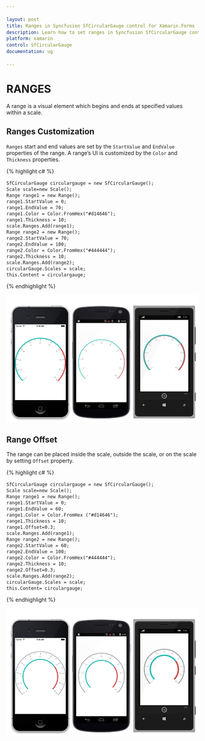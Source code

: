 ```yaml
---

layout: post
title: Ranges in Syncfusion SfCircularGauge control for Xamarin.Forms
description: Learn how to set ranges in Syncfusion SfCircularGauge control
platform: xamarin
control: SfCircularGauge
documentation: ug

---
```


# RANGES

A range is a visual element which begins and ends at specified values within a scale.

## Ranges Customization

`Ranges` start and end values are set by the `StartValue` and `EndValue` properties of the range. A range’s UI is customized by the `Color` and `Thickness` properties.

{% highlight c# %}

    SfCircularGauge circulargauge = new SfCircularGauge();
    Scale scale=new Scale();
    Range range1 = new Range();
    range1.StartValue = 0; 
    range1.EndValue = 70;
    range1.Color = Color.FromHex("#d14646");
    range1.Thickness = 10;
    scale.Ranges.Add(range1);
    Range range2 = new Range();
    range2.StartValue = 70;
    range2.EndValue = 100;
    range2.Color = Color.FromHex("#444444");
    range2.Thickness = 10;
    scale.Ranges.Add(range2);
    circularGauge.Scales = scale;
    this.Content = circulargauge;
    
{% endhighlight %}

![](ranges_images/range-customization/range-customization.png)

## Range Offset

The range can be placed inside the scale, outside the scale, or on the scale by setting `Offset` property.

{% highlight c# %}

    SfCircularGauge circulargauge = new SfCircularGauge();
    Scale scale=new Scale();
    Range range1 = new Range();
    range1.StartValue = 0;
    range1.EndValue = 60; 
    range1.Color = Color.FromHex ("#d14646");
    range1.Thickness = 10;
    range1.Offset=0.3;
    scale.Ranges.Add(range1);
    Range range2 = new Range(); 
    range2.StartValue = 60;
    range2.EndValue = 100;
    range2.Color = Color.FromHex("#444444");
    range2.Thickness = 10;
    range2.Offset=0.3;
    scale.Ranges.Add(range2);
    circularGauge.Scales = scale; 
    this.Content= circulargauge;
    
{% endhighlight %}

![](ranges_images/range-offset/range-offset.png)